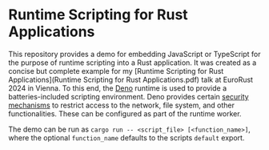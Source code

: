 # Runtime Scripting for Rust Applications

This repository provides a demo for embedding JavaScript or TypeScript for the purpose of runtime scripting
into a Rust application.
It was created as a concise but complete example for my [Runtime Scripting for Rust Applications](Runtime Scripting for Rust Applications.pdf) talk at EuroRust 2024 in Vienna.
To this end, the [Deno](https://deno.com/) runtime is used to provide a batteries-included scripting environment.
Deno provides certain [security mechanisms](https://docs.deno.com/runtime/fundamentals/security/) to
restrict access to the network, file system, and other functionalities.
These can be configured as part of the runtime worker.

The demo can be run as `cargo run -- <script_file> [<function_name>]`, where the optional `function_name` defaults to the scripts `default` export.

